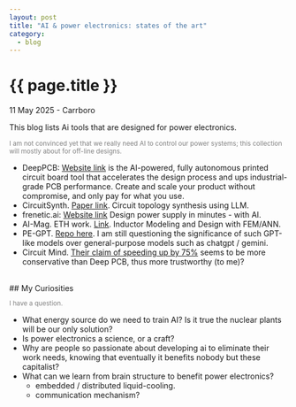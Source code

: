 ```yaml
---
layout: post
title: "AI & power electronics: states of the art"
category: 
  - blog
---
```


{{ page.title }}
================

<p class="meta">11 May 2025 - Carrboro</p>

This blog lists Ai tools that are designed for power electronics. 

<p style="color: gray; font-size: smaller;">I am not convinced yet that we really need AI to control our power systems; this collection will mostly about for off-line designs.</p>


- DeepPCB: [Website link](https://deeppcb.ai/) is the AI-powered, fully autonomous printed circuit board tool that accelerates the design process and ups industrial-grade PCB performance. Create and scale your product without compromise, and only pay for what you use.
- CircuitSynth. [Paper link](https://arxiv.org/abs/2407.10977). Circuit topology synthesis using LLM.
- frenetic.ai: [Website link](https://www.frenetic.ai/) Design power supply in minutes - with AI.
- AI-Mag. ETH work. [Link](https://ai-mag.github.io/). Inductor Modeling and Design with FEM/ANN.
- PE-GPT. [Repo here](https://github.com/XinzeLee/PE-GPT). I am still questioning the significance of such GPT-like models over general-purpose models such as chatgpt / gemini. 
- Circuit Mind. [Their claim of speeding up by 75%](https://www.circuitmind.io/) seems to be more conservative than Deep PCB, thus more trustworthy (to me)?

<br>
## My Curiosities
<p style="color: gray; font-size: smaller;">I have a question.</p>

- What energy source do we need to train AI? Is it true the nuclear plants will be our only solution?
- Is power electronics a science, or a craft? 
- Why are people so passionate about developing ai to eliminate their work needs, knowing that eventually it benefits nobody but these capitalist?
- What can we learn from brain structure to benefit power electronics?
  - embedded / distributed liquid-cooling.
  - communication mechanism? 
